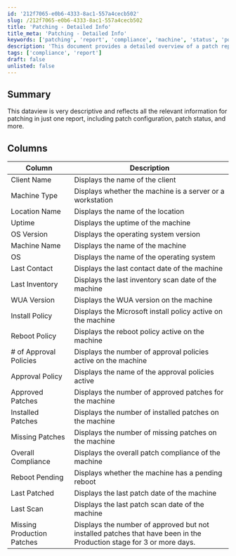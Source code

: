 ```yaml
---
id: '212f7065-e0b6-4333-8ac1-557a4cecb502'
slug: /212f7065-e0b6-4333-8ac1-557a4cecb502
title: 'Patching - Detailed Info'
title_meta: 'Patching - Detailed Info'
keywords: ['patching', 'report', 'compliance', 'machine', 'status', 'policy', 'inventory', 'uptime']
description: 'This document provides a detailed overview of a patch report, showcasing essential information for effective patch management, including patch configuration, status, and compliance metrics for various machines.'
tags: ['compliance', 'report']
draft: false
unlisted: false
---
```


## Summary

This dataview is very descriptive and reflects all the relevant information for patching in just one report, including patch configuration, patch status, and more.

## Columns

| Column                        | Description                                                                                   |
|-------------------------------|-----------------------------------------------------------------------------------------------|
| Client Name                   | Displays the name of the client                                                              |
| Machine Type                  | Displays whether the machine is a server or a workstation                                     |
| Location Name                 | Displays the name of the location                                                             |
| Uptime                        | Displays the uptime of the machine                                                            |
| OS Version                    | Displays the operating system version                                                          |
| Machine Name                  | Displays the name of the machine                                                               |
| OS                            | Displays the name of the operating system                                                     |
| Last Contact                  | Displays the last contact date of the machine                                                 |
| Last Inventory                | Displays the last inventory scan date of the machine                                          |
| WUA Version                   | Displays the WUA version on the machine                                                       |
| Install Policy                | Displays the Microsoft install policy active on the machine                                   |
| Reboot Policy                 | Displays the reboot policy active on the machine                                              |
| # of Approval Policies        | Displays the number of approval policies active on the machine                                 |
| Approval Policy               | Displays the name of the approval policies active                                             |
| Approved Patches              | Displays the number of approved patches for the machine                                       |
| Installed Patches             | Displays the number of installed patches on the machine                                       |
| Missing Patches               | Displays the number of missing patches on the machine                                         |
| Overall Compliance            | Displays the overall patch compliance of the machine                                          |
| Reboot Pending                | Displays whether the machine has a pending reboot                                             |
| Last Patched                  | Displays the last patch date of the machine                                                   |
| Last Scan                     | Displays the last patch scan date of the machine                                              |
| Missing Production Patches     | Displays the number of approved but not installed patches that have been in the Production stage for 3 or more days. |